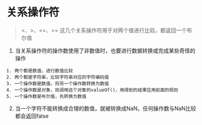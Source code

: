 # 关系操作符

> <、>、<=、>= 这几个关系操作符用于对两个值进行比较，都返回一个布尔值

1. 当关系操作符的操作数使用了非数值时，也要进行数据转换或完成某些奇怪的操作

```
1. 两个都是数值，进行数值比较
2. 两个都是字符串，比较字符串对应的字符编码值
3. 一个操作数是数值，将另一个操作数转换为数值
4. 一个操作数是对象，则调用这个对象的valueOf()，用得到的结果应用前面的规则
5. 一个操作数是布尔值，先转换为数值
```

2. 当一个字符不能转换成合理的数值，就被转换成NaN，任何操作数与NaN比较都会返回false